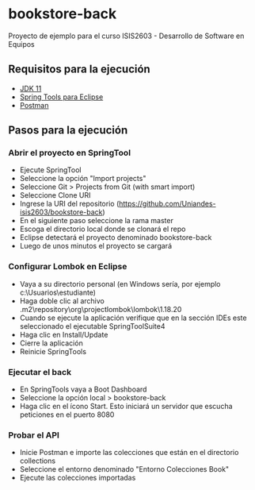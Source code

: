 # bookstore-back

Proyecto de ejemplo para el curso ISIS2603 - Desarrollo de Software en Equipos

## Requisitos para la ejecución

- [JDK 11](https://www.oracle.com/java/technologies/javase-jdk11-downloads.html)
- [Spring Tools para Eclipse](https://spring.io/tools)
- [Postman](https://www.postman.com/downloads/)

## Pasos para la ejecución

### Abrir el proyecto en SpringTool
- Ejecute SpringTool
- Seleccione la opción "Import projects"
- Seleccione Git > Projects from Git (with smart import)
- Seleccione Clone URI
- Ingrese la URI del repositorio (https://github.com/Uniandes-isis2603/bookstore-back)
- En el siguiente paso seleccione la rama master
- Escoga el directorio local donde se clonará el repo
- Eclipse detectará el proyecto denominado bookstore-back
- Luego de unos minutos el proyecto se cargará

### Configurar Lombok en Eclipse
- Vaya a su directorio personal (en Windows sería, por ejemplo c:\Usuarios\estudiante\)
- Haga doble clic al archivo .m2\repository\org\projectlombok\lombok\1.18.20
- Cuando se ejecute la aplicación verifique que en la sección IDEs este seleccionado el ejecutable SpringToolSuite4
- Haga clic en Install/Update
- Cierre la aplicación 
- Reinicie SpringTools

### Ejecutar el back
- En SpringTools vaya a Boot Dashboard
- Seleccione la opción local > bookstore-back
- Haga clic en el ícono Start. Esto iniciará un servidor que escucha peticiones en el puerto 8080

### Probar el API
- Inicie Postman e importe las colecciones que están en el directorio collections
- Seleccione el entorno denominado "Entorno Colecciones Book"
- Ejecute las colecciones importadas
